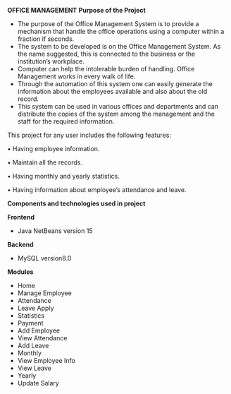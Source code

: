 **OFFICE MANAGEMENT**
**Purpose of the Project**
-  The purpose of the Office Management System is to provide a mechanism that handle the 
office operations using a computer within a fraction if seconds. 
-  The system to be developed is on the Office Management System. As the name suggested,
this is connected to the business or the institution’s workplace. 
 - Computer can help the intolerable burden of handling. Office Management works in every walk of life.
-  Through the automation of this system one can easily generate the information about the employees available
and also about the old record.
- This system can be used in various offices and departments and can distribute
the copies of the system among the management and the staff for the required information.

This project for any user includes the following features:

•	Having employee information.

•	Maintain all the records.

•	Having monthly and yearly statistics.

•	Having information about employee’s attendance and leave.

**Components and technologies used in project**

**Frontend**

- Java NetBeans version 15

**Backend**

 - MySQL version8.0

**Modules**
- Home
- Manage Employee               
- Attendance                  
- Leave Apply                    
- Statistics                   
- Payment
- Add Employee                    
- View Attendance                 
- Add Leave                     
- Monthly 
- View Employee Info                                                            
- View Leave                  
- Yearly     
- Update Salary  
